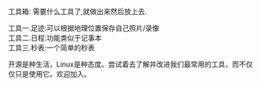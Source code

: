 工具箱:
需要什么工具了,就做出来然后放上去.

工具一.足迹:可以根据地理位置保存自己照片/录像</br>
工具二.日程:功能类似于记事本</br>
工具三.秒表:一个简单的秒表</br>

开源是种生活，Linux是种态度。尝试着去了解并改进我们最常用的工具，而不仅仅只是使用它。欢迎加入。